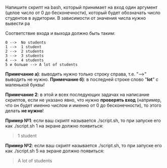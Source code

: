 Напишите скрипт на bash, который принимает на вход один аргумент (целое число от 0 до бесконечности), который будет обозначать число студентов в аудитории. В зависимости от значения числа нужно вывести ра

Соответствие входа и выхода должно быть таким:
```
0 -->  No students
1 -->  1 student
2 -->  2 students
3 -->  3 students
4 -->  4 students
5 и больше --> A lot of students
```
**Примечание а)**: выводить нужно только строку справа, т.е. "-->" выводить не нужно.
**Примечание б)**: в последней строке слово "**lot**" с маленькой буквы!

**Примечание 2**: в этой и всех последующих задачах на написание скриптов, если не указано явно, что нужно **проверять вход** (например, что он будет именно числом и именно от 0 до бесконечности), то этого делать **не нужно**!

**Пример №1**: если ваш скрипт называется ./script.sh, то при запуске его как ./script.sh 1 на экране должно появиться:
>1 student

**Пример №2**: если ваш скрипт называется ./script.sh, то при запуске его как ./script.sh 5 на экране должно появиться:
>A lot of students

